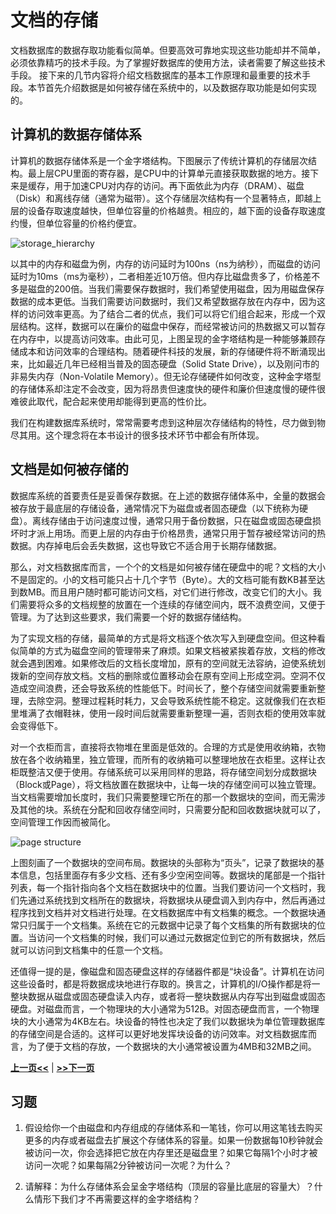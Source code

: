 # 文档的存储

文档数据库的数据存取功能看似简单。但要高效可靠地实现这些功能却并不简单，必须依靠精巧的技术手段。为了掌握好数据库的使用方法，读者需要了解这些技术手段。
接下来的几节内容将介绍文档数据库的基本工作原理和最重要的技术手段。本节首先介绍数据是如何被存储在系统中的，以及数据存取功能是如何实现的。

## 计算机的数据存储体系

计算机的数据存储体系是一个金字塔结构。下图展示了传统计算机的存储层次结构。最上层CPU里面的寄存器，是CPU中的计算单元直接获取数据的地方。接下来是缓存，用于加速CPU对内存的访问。再下面依此为内存（DRAM）、磁盘（Disk）和离线存储（通常为磁带）。这个存储层次结构有一个显著特点，即越上层的设备存取速度越快，但单位容量的价格越贵。相应的，越下面的设备存取速度约慢，但单位容量的价格约便宜。

![storage_hierarchy](https://i.pinimg.com/originals/55/71/33/55713334e2109df8fdf635edf511ad23.png)

以其中的内存和磁盘为例，内存的访问延时为100ns（ns为纳秒），而磁盘的访问延时为10ms（ms为毫秒），二者相差近10万倍。但内存比磁盘贵多了，价格差不多是磁盘的200倍。当我们需要保存数据时，我们希望使用磁盘，因为用磁盘保存数据的成本更低。当我们需要访问数据时，我们又希望数据存放在内存中，因为这样的访问效率更高。为了结合二者的优点，我们可以将它们组合起来，形成一个双层结构。这样，数据可以在廉价的磁盘中保存，而经常被访问的热数据又可以暂存在内存中，以提高访问效率。由此可见，上图呈现的金字塔结构是一种能够兼顾存储成本和访问效率的合理结构。随着硬件科技的发展，新的存储硬件将不断涌现出来，比如最近几年已经相当普及的固态硬盘（Solid State Drive），以及刚问市的非易失内存（Non-Volatile Memory）。但无论存储硬件如何改变，这种金字塔型的存储体系却注定不会改变，因为将昂贵但速度快的硬件和廉价但速度慢的硬件很难彼此取代，配合起来使用却能得到更高的性价比。

我们在构建数据库系统时，常常需要考虑到这种层次存储结构的特性，尽力做到物尽其用。这个理念将在本书设计的很多技术环节中都会有所体现。

## 文档是如何被存储的

数据库系统的首要责任是妥善保存数据。在上述的数据存储体系中，全量的数据会被存放于最底层的存储设备，通常情况下为磁盘或者固态硬盘（以下统称为硬盘）。离线存储由于访问速度过慢，通常只用于备份数据，只在磁盘或固态硬盘损坏时才派上用场。而更上层的内存由于价格昂贵，通常只用于暂存被经常访问的热数据。内存掉电后会丢失数据，这也导致它不适合用于长期存储数据。

那么，对文档数据库而言，一个个的文档是如何被存储在硬盘中的呢？文档的大小不是固定的。小的文档可能只占十几个字节（Byte）。大的文档可能有数KB甚至达到数MB。而且用户随时都可能访问文档，对它们进行修改，改变它们的大小。我们需要将众多的文档规整的放置在一个连续的存储空间内，既不浪费空间，又便于管理。为了达到这些要求，我们需要一个好的数据存储结构。

为了实现文档的存储，最简单的方式是将文档逐个依次写入到硬盘空间。但这种看似简单的方式为磁盘空间的管理带来了麻烦。如果文档被紧挨着存放，文档的修改就会遇到困难。如果修改后的文档长度增加，原有的空间就无法容纳，迫使系统划拨新的空间存放文档。文档的删除或位置移动会在原有空间上形成空洞。空洞不仅造成空间浪费，还会导致系统的性能低下。时间长了，整个存储空间就需要重新整理，去除空洞。整理过程耗时耗力，又会导致系统性能不稳定。这就像我们在衣柜里堆满了衣帽鞋袜，使用一段时间后就需要重新整理一遍，否则衣柜的使用效率就会变得低下。

对一个衣柜而言，直接将衣物堆在里面是低效的。合理的方式是使用收纳箱，衣物放在各个收纳箱里，独立管理，而所有的收纳箱可以整理地放在衣柜里。这样让衣柜既整洁又便于使用。存储系统可以采用同样的思路，将存储空间划分成数据块（Block或Page），将文档放置在数据块中，让每一块的存储空间可以独立管理。当文档需要增加长度时，我们只需要整理它所在的那一个数据块的空间，而无需涉及其他的块。系统在分配和回收存储空间时，只需要分配和回收数据块就可以了，空间管理工作因而被简化。

![page structure](http://sqlbak.com/academy/wp-content/uploads/2015/11/Page-structure.png)

上图刻画了一个数据块的空间布局。数据块的头部称为“页头”，记录了数据块的基本信息，包括里面存有多少文档、还有多少空闲空间等。数据块的尾部是一个指针列表，每一个指针指向各个文档在数据块中的位置。当我们要访问一个文档时，我们先通过系统找到文档所在的数据块，将数据块从硬盘调入到内存中，然后再通过程序找到文档并对文档进行处理。在文档数据库中有文档集的概念。一个数据块通常只归属于一个文档集。系统在它的元数据中记录了每个文档集的所有数据块的位置。当访问一个文档集的时候，我们可以通过元数据定位到它的所有数据块，然后就可以访问到文档集中的任意一个文档。

还值得一提的是，像磁盘和固态硬盘这样的存储器件都是“块设备”。计算机在访问这些设备时，都是将数据成块地进行存取的。换言之，计算机的I/O操作都是将一整块数据从磁盘或固态硬盘读入内存，或者将一整块数据从内存写出到磁盘或固态硬盘。对磁盘而言，一个物理块的大小通常为512B。对固态硬盘而言，一个物理块的大小通常为4KB左右。块设备的特性也决定了我们以数据块为单位管理数据库的存储空间是合适的。这样可以更好地发挥块设备的访问效率。对文档数据库而言，为了便于文档的存放，一个数据块的大小通常被设置为4MB和32MB之间。

[**上一页<<**](chapter2.3.md) | [**>>下一页**](chapter2.5.md)

## 习题

1. 假设给你一个由磁盘和内存组成的存储体系和一笔钱，你可以用这笔钱去购买更多的内存或者磁盘去扩展这个存储体系的容量。如果一份数据每10秒钟就会被访问一次，你会选择把它放在内存里还是磁盘里？如果它每隔1个小时才被访问一次呢？如果每隔2分钟被访问一次呢？为什么？

2. 请解释：为什么存储体系会呈金字塔结构（顶层的容量比底层的容量大）？什么情形下我们才不再需要这样的金字塔结构？
